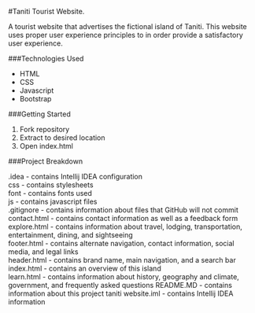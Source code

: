 #Taniti Tourist Website.

A tourist website that advertises the fictional island of Taniti. This website uses proper
user experience principles to in order provide a satisfactory user experience. 

###Technologies Used

- HTML
- CSS
- Javascript
- Bootstrap

###Getting Started

1. Fork repository
2. Extract to desired location 
3. Open index.html

###Project Breakdown

.idea - contains Intellij IDEA configuration  
css - contains stylesheets  
font - contains fonts used  
js - contains javascript files  
.gitignore - contains information about files that GitHub will not commit  
contact.html - contains contact information as well as a feedback form  
explore.html - contains information about travel, lodging, transportation, entertainment,
dining, and sightseeing  
footer.html - contains alternate navigation, contact information, social media, and 
legal links  
header.html - contains brand name, main navigation, and a search bar  
index.html - contains an overview of this island  
learn.html - contains information about history, geography and climate, government, and 
frequently asked questions 
README.MD - contains information about this project
taniti website.iml - contains Intellij IDEA information   
 

